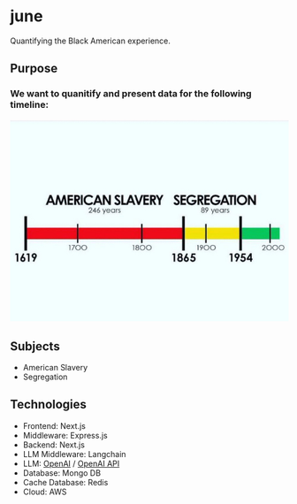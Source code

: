 # june
Quantifying the Black American experience.

## Purpose

### We want to quanitify and present data for the following timeline:

![American Slavery Segregation Graphicj](./imgs/american-slavery-segregation-graphic.jpeg)

## Subjects

- American Slavery
- Segregation

## Technologies 

- Frontend: Next.js
- Middleware: Express.js
- Backend: Next.js
- LLM Middleware: Langchain
- LLM: [OpenAI](https://github.com/openai/openai-python) / [OpenAI API](https://platform.openai.com/api-keys)
- Database: Mongo DB
- Cache Database: Redis
- Cloud: AWS